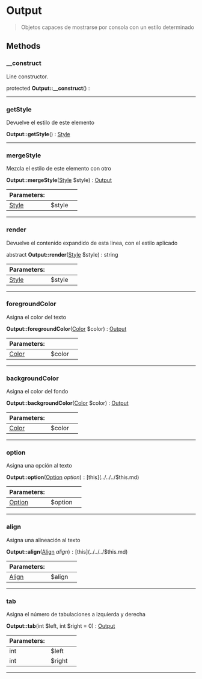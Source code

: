 
                                                                                                                                            
    
# Output


> Objetos capaces de mostrarse por consola con un estilo determinado
>
> 








## Methods

### __construct
Line constructor.


protected **Output::__construct**() : 



---


### getStyle
Devuelve el estilo de este elemento


**Output::getStyle**() : [Style](../../../Style.md)



---


### mergeStyle
Mezcla el estilo de este elemento con otro


**Output::mergeStyle**([Style](../../../Style.md) $style) : [Output](../../../Output.md)


|Parameters: | | |
| --- | --- | --- |
|[Style](../../../Style.md) |$style |  |

---


### render
Devuelve el contenido expandido de esta linea, con el estilo aplicado


abstract **Output::render**([Style](../../../Style.md) $style) : string


|Parameters: | | |
| --- | --- | --- |
|[Style](../../../Style.md) |$style |  |

---


### foregroundColor
Asigna el color del texto


**Output::foregroundColor**([Color](../../../Color.md) $color) : [Output](../../../Output.md)


|Parameters: | | |
| --- | --- | --- |
|[Color](../../../Color.md) |$color |  |

---


### backgroundColor
Asigna el color del fondo


**Output::backgroundColor**([Color](../../../Color.md) $color) : [Output](../../../Output.md)


|Parameters: | | |
| --- | --- | --- |
|[Color](../../../Color.md) |$color |  |

---


### option
Asigna una opción al texto


**Output::option**([Option](../../../Option.md) $option) : [$this](../../../$this.md)


|Parameters: | | |
| --- | --- | --- |
|[Option](../../../Option.md) |$option |  |

---


### align
Asigna una alineación al texto


**Output::align**([Align](../../../Align.md) $align) : [$this](../../../$this.md)


|Parameters: | | |
| --- | --- | --- |
|[Align](../../../Align.md) |$align |  |

---


### tab
Asigna el número de tabulaciones a izquierda y derecha


**Output::tab**(int $left, int $right = 0) : [Output](../../../Output.md)


|Parameters: | | |
| --- | --- | --- |
|int |$left |  |
|int |$right |  |

---


                                                                                                                                                                                                                                                                                                                                                                                                            
    
                                                                                                                                                                                                                                                                             
                